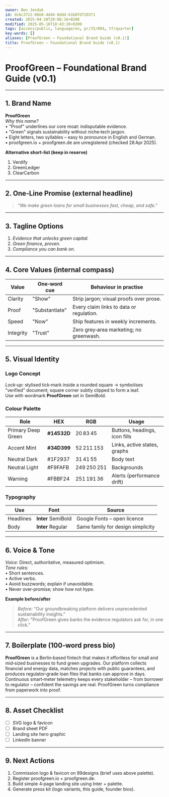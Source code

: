 ```yaml
---
owner: Ben Jendyk
id: dc6c3722-00e8-4d44-8ddd-61b8fd720371
created: 2025-04-28T20:08:16+0200
modified: 2025-05-16T18:43:26+0200
tags: [access/public, language/en, pr/25/084, tf/quarter]
key-words: []
aliases: [ProofGreen – Foundational Brand Guide (v0.1)]
title: ProofGreen – Foundational Brand Guide (v0.1)
---
```


# ProofGreen – Foundational Brand Guide (v0.1)

---
## 1. Brand Name  
**ProofGreen**  
*Why this name?*  
• "Proof" underlines our core moat: indisputable evidence.  
• "Green" signals sustainability without niche‑tech jargon.  
• Eight letters, two syllables – easy to pronounce in English and German.  
• proofgreen.io + proofgreen.de are unregistered (checked 28 Apr 2025).  

**Alternative short‑list (keep in reserve)**  
1. Verdify  
2. GreenLedger  
3. ClearCarbon  

---
## 2. One‑Line Promise (external headline)  
> *“We make green loans for small businesses fast, cheap, and safe.”*

---
## 3. Tagline Options  
1. *Evidence that unlocks green capital.*  
2. *Green finance, proven.*  
3. *Compliance you can bank on.*  

---
## 4. Core Values (internal compass)  
| Value | One‑word cue | Behaviour in practise |
|-------|--------------|-----------------------|
| Clarity | "Show" | Strip jargon; visual proofs over prose. |
| Proof | "Substantiate" | Every claim links to data or regulation. |
| Speed | "Now" | Ship features in weekly increments. |
| Integrity | "Trust" | Zero grey‑area marketing; no greenwash. |

---
## 5. Visual Identity  
### Logo Concept  
*Lock‑up:* stylised tick‑mark inside a rounded square → symbolises "verified" document; square corner subtly clipped to form a leaf.  
Use with wordmark **ProofGreen** set in SemiBold.

### Colour Palette  
| Role | HEX | RGB | Usage |
|------|-----|-----|-------|
| Primary Deep Green | **#14532D** | 20 83 45 | Buttons, headings, icon fills |
| Accent Mint | **#34D399** | 52 211 153 | Links, active states, graphs |
| Neutral Dark | #1F2937 | 31 41 55 | Body text |
| Neutral Light | #F9FAFB | 249 250 251 | Backgrounds |
| Warning | #FBBF24 | 251 191 36 | Alerts (performance drift) |

### Typography  
| Use | Font | Source |
|-----|------|--------|
| Headlines | **Inter** SemiBold | Google Fonts – open licence |
| Body | **Inter** Regular | Same family for design simplicity |

---
## 6. Voice & Tone  
*Voice:* Direct, authoritative, measured optimism.  
*Tone rules:*  
• Short sentences.  
• Active verbs.  
• Avoid buzzwords; explain if unavoidable.  
• Never over‑promise; show *how* not *hype*.

**Example before/after**  
> *Before:* "Our groundbreaking platform delivers unprecedented sustainability insights."  
> *After:* "ProofGreen gives banks the evidence regulators ask for, in one click."  

---
## 7. Boilerplate (100‑word press bio)  
**ProofGreen** is a Berlin‑based fintech that makes it effortless for small and mid‑sized businesses to fund green upgrades. Our platform collects financial and energy data, matches projects with public guarantees, and produces regulator‑grade loan files that banks can approve in days. Continuous smart‑meter telemetry keeps every stakeholder – from borrower to regulator – confident the savings are real. ProofGreen turns compliance from paperwork into proof.

---
## 8. Asset Checklist  
- [ ] SVG logo & favicon  
- [ ] Brand sheet PDF  
- [ ] Landing site hero graphic  
- [ ] LinkedIn banner  

---
## 9. Next Actions  
1. Commission logo & favicon on 99designs (brief uses above palette).  
2. Register proofgreen.io + proofgreen.de.  
3. Build simple 4‑page landing site using Inter + palette.  
4. Generate press kit (logo variants, this guide, founder bios).


